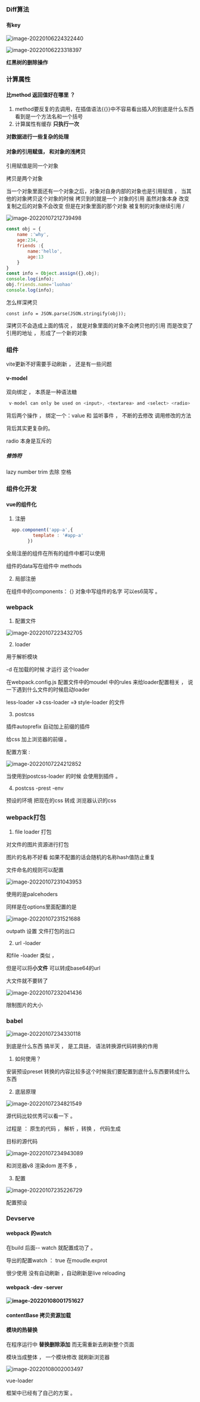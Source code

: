 ### Diff算法

#### 有key

![image-20220106224322440](Vue3.assets/image-20220106224322440-16414802032463.png)



![image-20220106223318397](Vue3.assets/image-20220106223318397-16414795992002.png)

**红黑树的删除操作**

### 计算属性

#### 比method 返回值好在哪里 ？ 

1. method要反复的去调用，在插值语法{{}}中不容易看出插入的到底是什么东西  看到是一个方法名和一个括号
2.  计算属性有缓存  **只执行一次**

**对数据进行一些复杂的处理**







#### 对象的引用赋值， 和对象的浅拷贝

引用赋值是同一个对象

拷贝是两个对象

当一个对象里面还有一个对象之后，对象对自身内部的对象也是引用赋值 ，  当其他的对象拷贝这个对象的时候  拷贝到的就是一个 对象的引用  虽然对象本身 改变  复制之后的对象不会改变 但是在对象里面的那个对象  被复制的对象继续引用  /

![image-20220107212739498](Vue3.assets/image-20220107212739498-16415620604211.png)

```js
const obj = {
    name :'why',
    age:234,
    friends :{
        name:'hello',
        age:13
    }
}
const info = Object.assign({},obj);
console.log(info);
obj.friends.name='luohao'
console.log(info);
```

怎么样深拷贝 

```JS
const info = JSON.parse(JSON.stringify(obj));
```

深拷贝不会造成上面的情况 ， 就是对象里面的对象不会拷贝他的引用  而是改变了引用的地址 ， 形成了一个新的对象

### 组件

vite更新不好需要手动刷新 ， 还是有一些问题

#### v-model

双向绑定 ， 本质是一种语法糖

``` js
 v-model can only be used on <input>, <textarea> and <select> <radio>  <label>
```

背后两个操作 ， 绑定一个：value   和 监听事件 ，  不断的去修改  调用修改的方法 

背后其实更复杂的。 

radio  本身是互斥的   

##### 修饰符

lazy  number  trim 去除 空格  

### 组件化开发 

#### vue的组件化 

1. 注册  

```js
  app.component('app-a',{
          template : '#app-a'
        })
```

全局注册的组件在所有的组件中都可以使用

组件的data写在组件中  methods

2. 局部注册

在组件中的components：  {} 对象中写组件的名字 可以es6简写 。 

### webpack

1. 配置文件

![image-20220107223432705](Vue3.assets/image-20220107223432705-16415660743272.png)

2. loader

用于解析模块

-d 在加载的时候 才运行 这个loader

在webpack.config.js 配置文件中的moudel 中的rules 来给loader配置相关  ，    说一下遇到什么文件的时候启动loader

less-loader =》 css-loader =》 style-loader 的文件 

3. postcss

插件autoprefix  自动加上前缀的插件 

给css 加上浏览器的前缀 。   

配置方案 : 

![image-20220107224212852](Vue3.assets/image-20220107224212852-16415665336533.png)

当使用到postcss-loader  的时候 会使用到插件 。 

4. postcss -prest -env

预设的环境    把现在的css 转成 浏览器认识的css

### webpack打包 

1. file loader 打包 

对文件的图片资源进行打包 

图片的名称不好看   如果不配置的话会随机的名称hash值防止重复

文件命名的规则可以配置  

![image-20220107231043953](Vue3.assets/image-20220107231043953-16415682448114.png)

使用的是palcehoders

同样是在options里面配置的是

![image-20220107231521688](Vue3.assets/image-20220107231521688-16415685224045.png)

outpath 设置  文件打包的出口

2. url -loader

和file -loader 类似 ，  

但是可以将**小文件** 可以转成base64的url

大文件就不要转了

![image-20220107232041436](Vue3.assets/image-20220107232041436-16415688426136.png)

限制图片的大小

### babel

![image-20220107234330118](Vue3.assets/image-20220107234330118-16415702112727.png)

到底是什么东西  搞半天 ， 是工具链， 语法转换源代码转换的作用

1. 如何使用？

安装预设preset   转换的内容比较多这个时候我们要配置到底什么东西要转成什么东西 

2.  底层原理 



![image-20220107234821549](Vue3.assets/image-20220107234821549-16415705026868.png)

源代码比较优秀可以看一下 。 

过程是 ：  原生的代码 ， 解析  ，转换    ， 代码生成 

目标的源代码  

![image-20220107234943089](Vue3.assets/image-20220107234943089-16415705843269.png)

和浏览器v8 渲染dom  差不多 ，  

3. 配置

![image-20220107235226729](Vue3.assets/image-20220107235226729-164157074761010.png)

配置预设

### Devserve

#### webpack 的watch

在build 后面-- watch  就配置成功了 。

 导出的配置watch ： true      在moudle.exprot

很少使用  没有自动刷新  ，自动刷新是live  reloading

#### webpack -dev -server

####   ![image-20220108001751627](Vue3.assets/image-20220108001751627-164157227249011.png)

#### contentBase 拷贝资源加载



#### 模块的热替换

在程序运行中  **替换删除添加**  而无需重新去刷新整个页面 

模块当成整体 ，  一个模块修改  就刷新浏览器  

  ![image-20220108002003497](Vue3.assets/image-20220108002003497-164157240407212.png)

 

vue-loader 

框架中已经有了自己的方案 。

